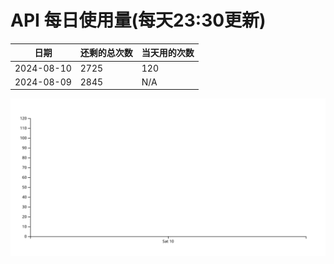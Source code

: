 # API 每日使用量(每天23:30更新)

| 日期       | 还剩的总次数 | 当天用的次数 |
|------------|------------|-------------------|
| 2024-08-10 | 2725 | 120                |
| 2024-08-09 | 2845 | N/A                |


 ![走势图](./chart.svg)